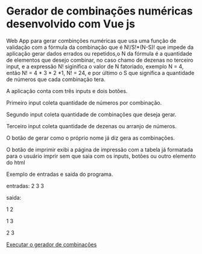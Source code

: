 # Gerador de combinações numéricas desenvolvido com Vue js
Web App para gerar combinções numéricas que usa uma função de validação com a fórmula da combinação que é N!/S!*(N-S)! que impede da aplicação gerar dados errados ou repetidos,o N da fórmula é a quantidade de elementos que desejo combinar, no caso chamo de dezenas no terceiro input, e a expressão N! siginifica o valor de N fatoriado, exemplo N = 4, então N! = 4 * 3 * 2 *1, N! = 24, e por último o S que significa a quantidade de números que cada combinação tera.
<p>A aplicação conta com três inputs e dois botões.</p>
<p>Primeiro input coleta quantidade de números por combinação.</p>
<p>Segundo input coleta quantidade de combinações que deseja gerar.</p>
<p>Terceiro input coleta quantidade de dezenas ou arranjo de números.</p>
<p>O botão de gerar como o próprio nome já diz gera as combinações.</p>
<p>O botão de imprimir exibi a página de impressão com a tabela já formatada para o usuário imprir sem que saia com os inputs, botões ou outro elemento do html</p>
<p>Exemplo de entradas e saida do programa.</p>
<p>entradas: 2 3 3</p>
<p>saida:</p>
<p>1 2</p>
<p>1 3</p>
<p>2 3</p>
<a href="http://alex5ander.github.io/geradordecombinacoes/">Executar o gerador de combinações</a>
